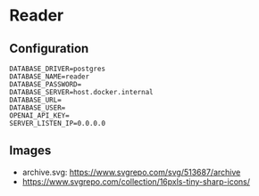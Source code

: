 # Reader

## Configuration

```
DATABASE_DRIVER=postgres
DATABASE_NAME=reader
DATABASE_PASSWORD=
DATABASE_SERVER=host.docker.internal
DATABASE_URL=
DATABASE_USER=
OPENAI_API_KEY=
SERVER_LISTEN_IP=0.0.0.0
```

## Images

- archive.svg: https://www.svgrepo.com/svg/513687/archive
- https://www.svgrepo.com/collection/16pxls-tiny-sharp-icons/
